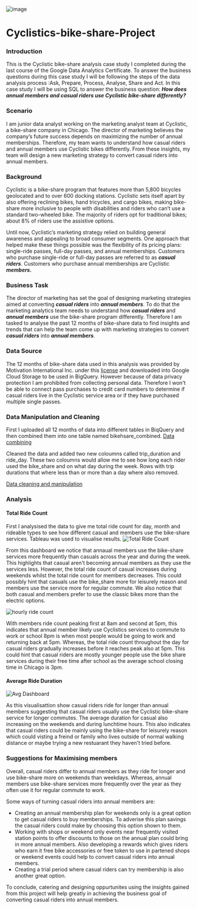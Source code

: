   ![image](https://github.com/user-attachments/assets/97378a08-5bc0-4214-aa6c-aa5469745708)


# Cyclistics-bike-share-Project

### **Introduction**

This is the Cyclistic bike-share analysis case study I completed during the last course of the Google Data Analytics Certificate. To answer the business questions  during this case study I will be following the steps of the data analysis process :Ask, Prepare, Process, Analyse, Share and Act. In this case study I will be using SQL to answer the business question: **_How does annual members and casual riders use Cyclistic bike-share differently?_**


###  **Scenario**

I am junior data analyst working on the marketing analyst team at Cyclistic, a bike-share company in Chicago. The director of marketing believes the company’s future success depends on maximizing the number of annual memberships. Therefore, my team wants to understand how casual riders and annual members use Cyclistic bikes differently. From these insights, my team will design a new marketing strategy to convert casual riders into annual members. 

### **Background**

Cyclistic is a bike-share program that features more than 5,800 bicycles geolocated and to over 600 docking stations. Cyclistic sets itself apart by also offering reclining bikes, hand tricycles, and cargo bikes, making bike-share more inclusive to people with disabilities and riders who can’t use a standard two-wheeled bike. The majority of riders opt for traditional bikes; about 8% of riders use the assistive options. 

Until now, Cyclistic’s marketing strategy relied on building general awareness and appealing to broad consumer segments. One approach that helped make these things possible was the flexibility of its pricing plans: single-ride passes, full-day passes, and annual memberships. Customers who purchase single-ride or full-day passes are referred to as **_casual riders_**. Customers who purchase annual memberships are Cyclistic **_members._**

### **Business Task**

The director of marketing has set the goal of designing marketing strategies aimed at converting **_casual riders_** into **_annual members_**.  To do that the marketing analytics team needs to understand how **_casual riders_** and **_annual members_** use the bike-share program differently. Therefore I am tasked to analyse the past 12 months of bike-share data to find insights and trends that can help the team come up with marketing strategies to convert **_casual riders_** into **_annual members_**. 

### Data Source

The 12 months of bike-share data used in this analysis was provided by Motivation International Inc. under this [license](https://divvybikes.com/data-license-agreement) and downloaded into Google Cloud Storage to be used in BigQuery. However because of  data privacy protection I am prohibited from collecting personal data. Therefore I won't be able to connect pass purchases to credit card numbers to determine if casual riders live in the Cyclistic service area or if they have purchased multiple single passes.

### Data Manipulation and Cleaning

First I uploaded all 12 months of data into different tables in BiqQuery and then combined them into one table named bikehsare_combined. 
[Data combining](https://github.com/MMohiddin/Cyclistics-bike-share-Project/blob/main/Data-combining.SQL)

Cleaned the data and added two new coloumns called trip_duration and ride_day. These two coloumns would allow me to see how long each rider used the bike_share and on what day during the week. Rows with trip durations that where less than or more than a day where also removed.

[Data cleaning and manipulation](https://github.com/MMohiddin/Cyclistics-bike-share-Project/blob/main/Data-CleaningandManipulation.SQL)

### Analysis

#### Total Ride Count
First I analysised the data to give me total ride count for day, month and rideable types to see how different casual and members use the bike-share services. Tableau was used to visualise results.
![Total Ride Count ](https://github.com/user-attachments/assets/643edc9b-c2bd-4808-8eeb-0dfa75aa19e0)

From this dashboard we notice that annaual members use the bike-share services more frequently than casuals across the year and during the week. This highlights that casual aren't becoming annual members as they use the services less. However, the total ride count of casual increases during weekends whilst the total ride count for members decreases. This could possibly hint that casuals use the bike_share more for leisurely reason and members use the service more for regular commute. We also notice that both casual and members prefer to use the classic bikes more than the electric options. 

![hourly ride count](https://github.com/user-attachments/assets/796b1f76-b6e5-4338-b4e6-e636dc32d670)

With members ride count peaking first at 8am and second at 5pm, this indicates that annual member likely use Cyclistics services to commute to work or school 8pm is when most people would be going to work and returning back at 5pm. Whereas, the total ride count throughout the day for casual riders gradually increases before it reaches peak also at 5pm. This could hint that casual riders are mostly younger people use the bike share services during their free time after school as the average school closing time in Chicago is 3pm.

#### Average Ride Duration

![Avg Dashboard](https://github.com/user-attachments/assets/d2ad1d59-44bd-45c2-9be1-c4a4b9653361)

As this visualisattion show casual riders ride for longer than annual members suggesting that casual riders usually use the Cyclistic bike-share service for longer commutes. The average duration for casual also increasing on the weekends and during lunchtime hours. This also indicates that casual riders could be mainly using the bike-share for leisurely reason which could visting a freind or family who lives outside of normal walking distance or maybe trying a new restuarant they haven't tried before. 

### Suggestions for Maximising members

Overall, casual riders differ to annual members as they ride for longer and use bike-share more on weekends than weekdays. Whereas, annual members use bike-share services more frequently over the year as they often use it for regular commute to work.

Some ways of turning casual riders into annual members are:

* Creating an annual membership plan for weekends only is a great option to get casual riders to buy memberships. To adverise this plan savings the casual riders could make by choosing this option shown to them.
* Working with shops or weekend only events near frequently visited station points to offer discounts to those on the annual plan could bring in more annual members. Also developing a rewards which gives riders who earn it free bike accessories or free token to use in partened shops or weekend events could help to convert casual riders into annual members.
* Creating a trial period where casual riders can try membership is also another great option.

To conclude, catering and designing oppurtunites using the insights gained from this project will help greatly in achieving the business goal of converting casual riders into annual members.
